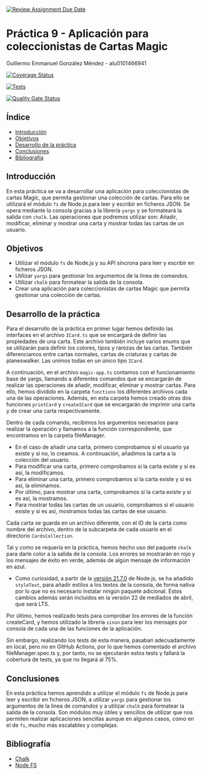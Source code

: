 [![Review Assignment Due Date](https://classroom.github.com/assets/deadline-readme-button-24ddc0f5d75046c5622901739e7c5dd533143b0c8e959d652212380cedb1ea36.svg)](https://classroom.github.com/a/T5K9tzcv)

# Práctica 9 - Aplicación para coleccionistas de Cartas Magic

Guillermo Emmanuel González Méndez - alu0101466941

[![Coverage Status](https://coveralls.io/repos/github/ULL-ESIT-INF-DSI-2324/ull-esit-inf-dsi-23-24-prct09-filesystem-magic-app-GARTOLO/badge.svg?branch=main)](https://coveralls.io/github/ULL-ESIT-INF-DSI-2324/ull-esit-inf-dsi-23-24-prct09-filesystem-magic-app-GARTOLO?branch=main)

[![Tests](https://github.com/ULL-ESIT-INF-DSI-2324/ull-esit-inf-dsi-23-24-prct09-filesystem-magic-app-GARTOLO/actions/workflows/node.js.yml/badge.svg)](https://github.com/ULL-ESIT-INF-DSI-2324/ull-esit-inf-dsi-23-24-prct09-filesystem-magic-app-GARTOLO/actions/workflows/node.js.yml)

[![Quality Gate Status](https://sonarcloud.io/api/project_badges/measure?project=ULL-ESIT-INF-DSI-2324_ull-esit-inf-dsi-23-24-prct09-filesystem-magic-app-GARTOLO&metric=alert_status)](https://sonarcloud.io/summary/new_code?id=ULL-ESIT-INF-DSI-2324_ull-esit-inf-dsi-23-24-prct09-filesystem-magic-app-GARTOLO)

## Índice

- [Introducción](#introducción)
- [Objetivos](#objetivos)
- [Desarrollo de la práctica](#desarrollo-de-la-práctica)
- [Conclusiones](#conclusiones)
- [Bibliografía](#bibliografía)

## Introducción

En esta práctica se va a desarrollar una aplicación para coleccionistas de cartas Magic, que permita gestionar una colección de cartas. Para ello se utilizará el módulo `fs` de Node.js para leer y escribir en ficheros JSON. Se opera mediante la consola gracias a la librería `yargs` y se formateará la salida con `chalk`. Las operaciones que podremos utilizar son: Añadir, modificar, eliminar y mostrar una carta y mostrar todas las cartas de un usuario.

## Objetivos

- Utilizar el módulo `fs` de Node.js y su API síncrona para leer y escribir en ficheros JSON.
- Utilizar `yargs` para gestionar los argumentos de la línea de comandos.
- Utilizar `chalk` para formatear la salida de la consola.
- Crear una aplicación para coleccionistas de cartas Magic que permita gestionar una colección de cartas.

## Desarrollo de la práctica

Para el desarrollo de la práctica en primer lugar hemos definido las interfaces en el archivo `ICard.ts` que se encargará de definir las propiedades de una carta. Este archivo también incluye varios enums que se utilizarán para definir los colores, tipos y rarezas de las cartas. También diferenciamos entre cartas normales, cartas de criaturas y cartas de planeswalker. Las unimos todas en un único tipo `ICard`.

A continuación, en el archivo `magic-app.ts` contamos con el funcionamiento base de yargs, llamando a diferentes comandos que se encargarán de realizar las operaciones de añadir, modificar, eliminar y mostrar cartas. Para ello, hemos dividido en la carpeta `functions` los diferentes archivos cada una de las operaciones. Además, en esta carpeta hemos creado otras dos funciones `printCard` y `createICard` que se encargarán de imprimir una carta y de crear una carta respectivamente.

Dentro de cada comando, recibimos los argumentos necesarios para realizar la operación y llamamos a la función correspondiente, que encontramos en la carpeta fileManager.

- En el caso de añadir una carta, primero comprobamos si el usuario ya existe y si no, lo creamos. A continuación, añadimos la carta a la colección del usuario.
- Para modificar una carta, primero comprobamos si la carta existe y si es así, la modificamos.
- Para eliminar una carta, primero comprobamos si la carta existe y si es así, la eliminamos.
- Por último, para mostrar una carta, comprobamos si la carta existe y si es así, la mostramos.
- Para mostrar todas las cartas de un usuario, comprobamos si el usuario existe y si es así, mostramos todas las cartas de ese usuario.

Cada carta se guarda en un archivo diferente, con el ID de la carta como nombre del archivo, dentro de la subcarpeta de cada usuario en el directorio `CardsCollection`.

Tal y como se requería en la práctica, hemos hecho uso del paquete `chalk` para darle color a la salida de la consola. Los errores se mostrarán en rojo y los mensajes de éxito en verde, además de algún mensaje de información en azul.

- Como curiosidad, a partir de la [versión 21.7.0](https://nodejs.org/en/blog/release/v21.7.0) de Node.js, se ha añadido `styleText`, para añadir estilos a los textos de la consola, de forma nativa por lo que no es necesario instalar ningún paquete adicional. Estos cambios además serán incluidos en la versión 22 de mediados de abril, que será LTS.

Por último, hemos realizado tests para comprobar los errores de la función createCard, y hemos utilizado la librería `sinon` para leer los mensajes por consola de cada una de las funciones de la aplicación.

Sin embargo, realizando los tests de esta manera, pasaban adecuadamente en local, pero no en GitHub Actions, por lo que hemos comentado el archivo fileManager.spec.ts y, por tanto, no se ejecutarán estos tests y fallará la cobertura de tests, ya que no llegará al 75%.

## Conclusiones

En esta práctica hemos aprendido a utilizar el módulo `fs` de Node.js para leer y escribir en ficheros JSON, a utilizar `yargs` para gestionar los argumentos de la línea de comandos y a utilizar `chalk` para formatear la salida de la consola. Son módulos muy útiles y sencillos de utilizar que nos permiten realizar aplicaciones sencillas aunque en algunos casos, como en el de `fs`, mucho más escalables y complejas.

## Bibliografía

- [Chalk](https://www.npmjs.com/package/chalk)
- [Node FS](https://nodejs.org/docs/latest/api/fs.html)
